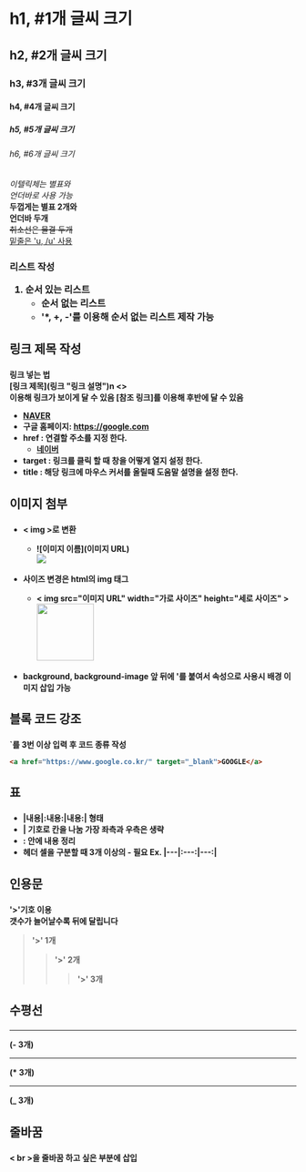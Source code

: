 <!--제목 #의 개수에 따라 폰트 사이즈 변경 <h1>~<h6>로도 사용가능-->
# h1, #1개 글씨 크기 
## h2, #2개 글씨 크기 
### h3, #3개 글씨 크기 
#### h4, #4개 글씨 크기 
##### h5, #5개 글씨 크기 
###### h6, #6개 글씨 크기 
<!--강조-->
*이텔릭체는 별표와*<br>
_언더바로 사용 가능_<br>
**두껍게는 별표 2개와**<br>
__언더바 두개__<br>
~~취소선은 물결 두개~~<br>
<u>밑줄은 'u, /u' 사용</u><br>

**<h3>리스트 작성**<br>
1. 순서 있는 리스트
    * 순서 없는 리스트
    + '*, +, -'를 이용해 순서 없는 리스트 제작 가능



**<h2>링크 제목 작성**<br>
<h4>
링크 넣는 법<br> 
[링크 제목](링크 "링크 설명")n <><br>
이용해 링크가 보이게 달 수 있음 [참조 링크]를 이용해 후반에 달 수 있음

* [NAVER](https://naver.com "링크 설명(title)을 작성하세요.")
* 구글 홈페이지: <https://google.com> <br>
* href : 연결할 주소를 지정 한다.<br>
    * <a href="https://naver.com"> 네이버</a> <br>
* target : 링크를 클릭 할 때 창을 어떻게 열지 설정 한다.<br>
* title : 해당 링크에 마우스 커서를 올릴때 도움말 설명을 설정 한다.


**<h2>이미지 첨부**<br>
<h4>

* < img >로 변환<br>
    * ![이미지 이름](이미지 URL)<br>
<img src="https://encrypted-tbn0.gstatic.com/images?q=tbn:ANd9GcQW0Z94iqO01RBz7uaesVFC5hG-J4y-ldNCHg&usqp=CAU"><br> 

* 사이즈 변경은 html의 img 태그<br>
    * < img src="이미지 URL" width="가로 사이즈" height="세로 사이즈" > <br>
<img src="https://encrypted-tbn0.gstatic.com/images?q=tbn:ANd9GcQW0Z94iqO01RBz7uaesVFC5hG-J4y-ldNCHg&usqp=CAU" width="100"><br>

* background, background-image 앞 뒤에 '를 붙여서 속성으로 사용시 배경 이미지 삽입 가능<br>


**<h2>블록 코드 강조**<br>
<h4>
`를 3번 이상 입력 후 코드 종류 작성


```html
<a href="https://www.google.co.kr/" target="_blank">GOOGLE</a> 
```


**<h2>표**<br>
<h4>

* |내용|:내용:|내용:| 형태
* | 기호로 칸을 나눔 가장 좌측과 우측은 생략 <br>
* : 안에 내용 정리 <br>
* 헤더 셀을 구분할 때 3개 이상의 - 필요
Ex. |---|:---:|---:|


**<h2>인용문**<br>
<h4>

'>'기호 이용 <br>
갯수가 늘어날수록 뒤에 달립니다
> '>' 1개
>> '>' 2개
>>> '>' 3개

**<h2>수평선**<br>
<h4>
   
---
(- 3개)

***
(* 3개)

___
(_ 3개)


**<h2>줄바꿈**<br>
<h4>
< br >을 줄바꿈 하고 싶은 부분에 삽입
